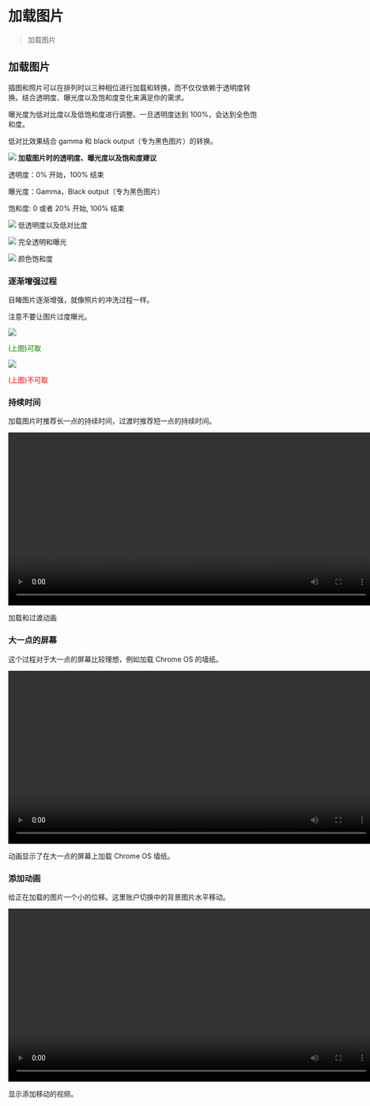 # 加载图片

> 加载图片

## 加载图片   

插图和照片可以在排列时以三种相位进行加载和转换，而不仅仅依赖于透明度转换。结合透明度、曝光度以及饱和度变化来满足你的需求。

曝光度为低对比度以及低饱和度进行调整。一旦透明度达到 100%，会达到全色饱和度。

低对比效果结合 gamma 和 black output（专为黑色图片）的转换。

![](../images/14_1.png)
**加载图片时的透明度、曝光度以及饱和度建议**

透明度：0% 开始，100% 结束

曝光度：Gamma，Black output（专为黑色图片）

饱和度: 0 或者 20% 开始, 100% 结束

![](../images/14_2.png)
低透明度以及低对比度

![](../images/14_3.png)
完全透明和曝光

![](../images/14_4.png)
颜色饱和度

### 逐渐增强过程   

目睹图片逐渐增强，就像照片的冲洗过程一样。

注意不要让图片过度曝光。

![](../images/14_5.png)

<p> <font color="green">(上图)可取</font></p>

![](../images/14_6.png)

<p> <font color="red">(上图)不可取</font></p>

### 持续时间   

加载图片时推荐长一点的持续时间，过渡时推荐短一点的持续时间。

<video crossorigin="anonymous"  loop  controls width="740" height="350">
<source src="http://materialdesign.qiniudn.com/videos/patterns-imagerytreatment-imageload-transition_large_xhdpi.mp4">
</video>

加载和过渡动画

### 大一点的屏幕   

这个过程对于大一点的屏幕比较理想，例如加载 Chrome OS 的墙纸。

<video crossorigin="anonymous"  loop  controls width="740" height="350">
<source src="http://materialdesign.qiniudn.com/videos/patterns_loadingimages_largescreen.mp4">
</video>

动画显示了在大一点的屏幕上加载 Chrome OS 墙纸。

### 添加动画   

给正在加载的图片一个小的位移。这里账户切换中的背景图片水平移动。

<video crossorigin="anonymous"  loop  controls width="740" height="350">
<source src="http://materialdesign.qiniudn.com/videos/patterns-loadingimages-loading-070901_Load_Add_Animation_xhdpi_002.mp4">
</video>

显示添加移动的视频。
